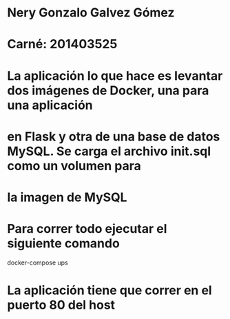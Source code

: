 # Nery Gonzalo Galvez Gómez
# Carné: 201403525

# La aplicación lo que hace es levantar dos imágenes de Docker, una para una aplicación
# en Flask y otra de una base de datos MySQL. Se carga el archivo init.sql como un volumen para
# la imagen de MySQL

# Para correr todo ejecutar el siguiente comando
docker-compose ups

# La aplicación tiene que correr en el puerto 80 del host
